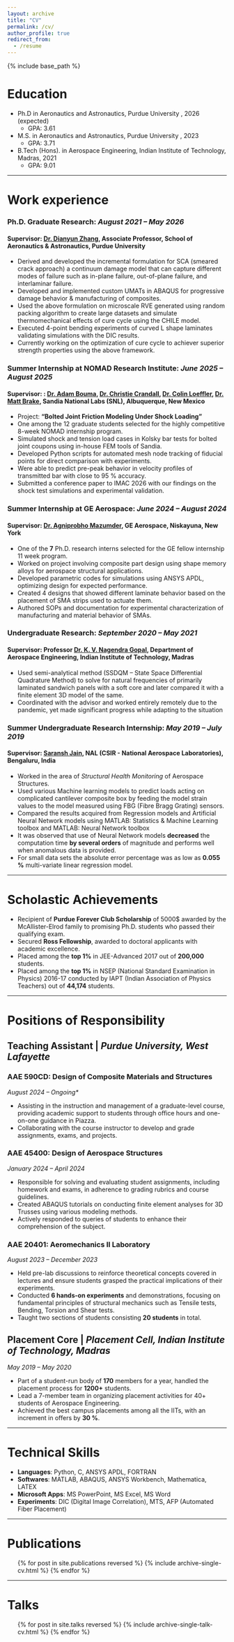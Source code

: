 ```yaml
---
layout: archive
title: "CV"
permalink: /cv/
author_profile: true
redirect_from:
  - /resume
---
```


{% include base_path %} 

Education
======
* Ph.D in Aeronautics and Astronautics, Purdue University , 2026 (expected)
  * GPA: 3.61   
* M.S. in Aeronautics and Astronautics, Purdue University , 2023
  * GPA: 3.71 
* B.Tech (Hons). in Aerospace Engineering, Indian Institute of Technology, Madras, 2021
  * GPA: 9.01 

------

Work experience
======

### **Ph.D. Graduate Research**: *August 2021 – May 2026*
#### Supervisor: [Dr. Dianyun Zhang](https://www.linkedin.com/in/dianyun-zhang-30144a62/), Associate Professor, School of Aeronautics & Astronautics, Purdue University ####
  * Derived and developed the incremental formulation for SCA (smeared crack approach) a continuum damage model that can capture different modes of failure such as in-plane failure, out-of-plane failure, and interlaminar failure.
  * Developed and implemented custom UMATs in ABAQUS for progressive damage behavior \& manufacturing of composites.
  * Used the above formulation on microscale RVE generated using random packing algorithm to create large datasets and simulate thermomechanical effects of cure cycle using the CHILE model.
  * Executed 4-point bending experiments of curved L shape laminates validating simulations with the DIC results.
  * Currently working on the optimization of cure cycle to achiever superior strength properties using the above framework.

### **Summer Internship at NOMAD Research Institute**: *June 2025 – August 2025*
#### Supervisor: : [Dr. Adam Bouma](https://www.linkedin.com/in/adam-bouma-a27051126/), [Dr. Christie Crandall](https://www.linkedin.com/in/christie-crandall-9b09b1113/), [Dr. Colin Loeffler](https://www.linkedin.com/in/colin-loeffler-63770841/), [Dr. Matt Brake](https://www.linkedin.com/in/mbrake/), Sandia National Labs (SNL), Albuquerque, New Mexico ####
  * Project: **“Bolted Joint Friction Modeling Under Shock Loading”**
  * One among the 12 graduate students selected for the highly competitive 8-week NOMAD internship program.
  * Simulated shock and tension load cases in Kolsky bar tests for bolted joint coupons using in-house FEM tools of Sandia.
  * Developed Python scripts for automated mesh node tracking of fiducial points for direct comparison with experiments.
  * Were able to predict pre-peak behavior in velocity profiles of transmitted bar with close to 95 % accuracy.
  * Submitted a conference paper to IMAC 2026 with our findings on the shock test simulations and experimental validation.

### **Summer Internship at GE Aerospace**: *June 2024 – August 2024*
#### Supervisor: [Dr. Agniprobho Mazumder](https://www.linkedin.com/in/agniprobhomazumder/), GE Aerospace, Niskayuna, New York ####
  * One of the **7** Ph.D. research interns selected for the GE fellow internship 11 week program.
  * Worked on project involving composite part design using shape memory alloys for aerospace structural applications.
  * Developed parametric codes for simulations using ANSYS APDL, optimizing design for expected performance.
  * Created 4 designs that showed different laminate behavior based on the placement of SMA strips used to actuate them.
  * Authored SOPs and documentation for experimental characterization of manufacturing and material behavior of SMAs.

### **Undergraduate Research**: *September 2020 – May 2021*
#### Supervisor: Professor [Dr. K. V. Nagendra Gopal](http://www.ae.iitm.ac.in/~gopal/ngopal.html), Department of Aerospace Engineering, Indian Institute of Technology, Madras ####
  * Used semi-analytical method (SSDQM – State Space Differential Quadrature Method) to solve for natural frequencies of primarily laminated sandwich panels with a soft core and later compared it with a finite element 3D model of the same.
  * Coordinated with the advisor and worked entirely remotely due to the pandemic, yet made significant progress while adapting to the situation

### **Summer Undergraduate Research Internship**: *May 2019 – July 2019*
#### Supervisor: [Saransh Jain](https://www.linkedin.com/in/saransh-jain-a604b613/), NAL (CSIR - National Aerospace Laboratories), Bengaluru, India ####
  * Worked in the area of _Structural Health Monitoring_ of Aerospace Structures.
  * Used various Machine learning models to predict loads acting on complicated cantilever composite box by feeding the model strain values to the model measured using FBG (Fibre Bragg Grating) sensors.
  * Compared the results acquired from Regression models and Artificial Neural Network models using MATLAB: Statistics & Machine Learning toolbox and MATLAB: Neural Network toolbox
  * It was observed that use of Neural Network models **decreased** the computation time **by several orders** of magnitude and performs well when anomalous data is provided.
  * For small data sets the absolute error percentage was as low as **0.055 %** multi-variate linear regression model.

------

Scholastic Achievements
======
* Recipient of **Purdue Forever Club Scholarship** of 5000$ awarded by the McAllister-Elrod family to promising Ph.D. students who passed their qualifying exam.
* Secured **Ross Fellowship**, awarded to doctoral applicants with academic excellence.
* Placed among the **top 1%** in JEE-Advanced 2017 out of **200,000** students.
* Placed among the **top 1%** in NSEP (National Standard Examination in Physics) 2016-17 conducted by IAPT (Indian Association of Physics Teachers) out of **44,174** students.

------

Positions of Responsibility
======
## Teaching Assistant | _Purdue University, West Lafayette_

### AAE 590CD: Design of Composite Materials and Structures 
_August 2024 – Ongoing*_
* Assisting in the instruction and management of a graduate-level course, providing academic support to students
through office hours and one-on-one guidance in Piazza.
* Collaborating with the course instructor to develop and grade assignments, exams, and projects.

### AAE 45400: Design of Aerospace Structures 
_January 2024 – April 2024_
* Responsible for solving and evaluating student assignments, including homework and exams, in adherence to
grading rubrics and course guidelines.
* Created ABAQUS tutorials on conducting finite element analyses for 3D Trusses using various modeling methods.
* Actively responded to queries of students to enhance their comprehension of the subject.

### AAE 20401: Aeromechanics II Laboratory 
_August 2023 – December 2023_
* Held pre-lab discussions to reinforce theoretical concepts covered in lectures and ensure students grasped the
practical implications of their experiments.
* Conducted **6 hands-on experiments** and demonstrations, focusing on fundamental principles of structural mechanics
such as Tensile tests, Bending, Torsion and Shear tests.
* Taught two sections of students consisting **20 students** in total.

## Placement Core | _Placement Cell, Indian Institute of Technology, Madras_ 
_May 2019 – May 2020_
* Part of a student-run body of **170** members for a year, handled the placement process for **1200+** students.
* Lead a 7-member team in organizing placement activities for 40+ students of Aerospace Engineering.
* Achieved the best campus placements among all the IITs, with an increment in offers by **30 %**.

------

Technical Skills
======
* **Languages**: Python, C, ANSYS APDL, FORTRAN
* **Softwares**: MATLAB, ABAQUS, ANSYS Workbench, Mathematica, LATEX
* **Microsoft Apps**: MS PowerPoint, MS Excel, MS Word
* **Experiments**: DIC (Digital Image Correlation), MTS, AFP (Automated Fiber Placement)

------

Publications
======
  <ul>{% for post in site.publications reversed %}
    {% include archive-single-cv.html %}
  {% endfor %}</ul>

------

Talks
======
  <ul>{% for post in site.talks reversed %}
    {% include archive-single-talk-cv.html  %}
  {% endfor %}</ul>

<!---
Teaching
======
  <ul>{% for post in site.teaching reversed %}
    {% include archive-single-cv.html %}
  {% endfor %}</ul>
--->
  

